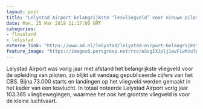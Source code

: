 ```yaml
---
layout: post
title: "Lelystad Airport belangrijkste ‘lesvliegveld’ voor nieuwe piloten"
date: Mon, 25 Mar 2019 11:17:00 GMT
categories: 
- flevoland 
- lelystad 
externe_link: "https://www.ad.nl/lelystad/lelystad-airport-belangrijkste-lesvliegveld-voor-nieuwe-piloten~ad521a78/"
feature_image: "https://images0.persgroep.net/rcs/oSsgIXJplj1wvFiwMcuTpuLmAQg/diocontent/139804205/_fitwidth/400/?appId=21791a8992982cd8da851550a453bd7f&quality=0.7"
---
```


Lelystad Airport was vorig jaar met afstand het belangrijkste vliegveld voor de opleiding van piloten, zo blijkt uit vandaag gepubliceerde cijfers van het CBS. Bijna 73.000 starts en landingen op het vliegveld werden gemaakt in het kader van een lesvlucht. In totaal noteerde Lelystad Airport vorig jaar 103.365 vliegbewegingen, waarmee het ook het grootste vliegveld is voor de kleine luchtvaart.
